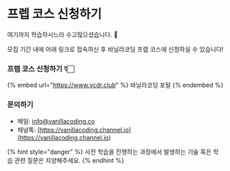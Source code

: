 # 프렙 코스 신청하기

여기까지 학습하시느라 수고많으셨습니다. 🎉

모집 기간 내에 아래 링크로 접속하신 후 바닐라코딩 프렙 코스에 신청하실 수 있습니다!



### 프렙 코스 신청하기 👇🏻

{% embed url="https://www.vcdr.club" %}
바닐라코딩 포털
{% endembed %}



### 문의하기

* 메일: [info@vanillacoding.co](mailto:info@vanillacoding.co)
* 채널톡: [https://vanillacoding.channel.io](https://vanillacoding.channel.io)

{% hint style="danger" %}
사전 학습을 진행하는 과정에서 발생하는 기술 혹은 학습 관련 질문은 지양해주세요.
{% endhint %}

